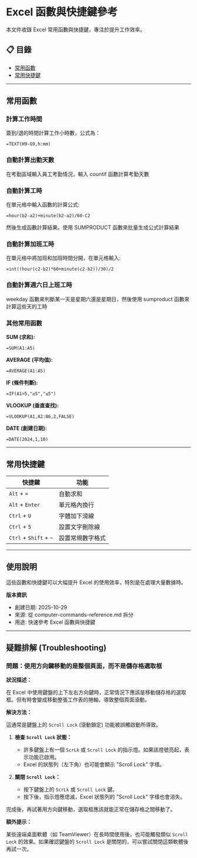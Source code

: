 # Excel 函數與快捷鍵參考

本文件收錄 Excel 常用函數與快捷鍵，專注於提升工作效率。

## 📋 目錄

- [常用函數](#常用函數)
- [常用快捷鍵](#常用快捷鍵)

---

## 常用函數

### 計算工作時間

簽到/退的時間計算工作小時數，公式為：

```excel
=TEXT(H9-G9,h:mm)
```

### 自動計算出勤天數

在考勤區域輸入員工考勤情況，輸入 countif 函數計算考勤天數

### 自動計算工時

在單元格中輸入函數的計算公式:

```excel
=hour(b2-a2)+minute(b2-a2)/60-C2
```

然後生成函數計算結果。使用 SUMPRODUCT 函數來批量生成公式計算結果

### 自動計算加班工時

在單元格中將加班和加班時間分開，在單元格輸入:

```excel
=int((hour(c2-b2)*60+minute(c2-b2))/30)/2
```

### 自動計算週六日上班工時

weekday 函數來判斷某一天是星期六還是星期日，然後使用 sumproduct 函數來計算這些天的工時

### 其他常用函數

**SUM (求和):**
```excel
=SUM(A1:A5)
```

**AVERAGE (平均值):**
```excel
=AVERAGE(A1:A5)
```

**IF (條件判斷):**
```excel
=IF(A1>5,"≥5","≤5")
```

**VLOOKUP (垂直查找):**
```excel
=VLOOKUP(A1,A2:B6,2,FALSE)
```

**DATE (創建日期):**
```excel
=DATE(2024,1,10)
```

---

## 常用快捷鍵

| 快捷鍵 | 功能 |
|--------|------|
| `Alt` + `=` | 自動求和 |
| `Alt` + `Enter` | 單元格內換行 |
| `Ctrl` + `U` | 字體加下滑線 |
| `Ctrl` + `5` | 設置文字刪除線 |
| `Ctrl` + `Shift` + `~` | 設置常規數字格式 |

---

## 使用說明

這些函數和快捷鍵可以大幅提升 Excel 的使用效率，特別是在處理大量數據時。

**版本資訊**
- 創建日期: 2025-10-29
- 來源: 從 computer-commands-reference.md 拆分
- 用途: 快速參考 Excel 函數與快捷鍵

---

## 疑難排解 (Troubleshooting)

### 問題：使用方向鍵移動的是整個頁面，而不是儲存格選取框

**狀況描述：**

在 Excel 中使用鍵盤的上下左右方向鍵時，正常情況下應該是移動儲存格的選取框。但有時會變成移動整張工作表的捲軸，導致整個頁面滾動。

**解決方法：**

這通常是鍵盤上的 `Scroll Lock` (滾動鎖定) 功能被誤觸啟動所導致。

1.  **檢查 `Scroll Lock` 狀態：**
    *   許多鍵盤上有一個 `ScrLk` 或 `Scroll Lock` 的指示燈。如果該燈號亮起，表示功能已啟用。
    *   Excel 的狀態列（左下角）也可能會顯示 "Scroll Lock" 字樣。

2.  **關閉 `Scroll Lock`：**
    *   按下鍵盤上的 `ScrLk` 或 `Scroll Lock` 鍵。
    *   按下後，指示燈應熄滅，Excel 狀態列的 "Scroll Lock" 字樣也會消失。

完成後，再試著用方向鍵移動，選取框應該就能正常在儲存格之間移動了。

**額外提示：**

某些遠端桌面軟體（如 TeamViewer）在長時間使用後，也可能觸發類似 `Scroll Lock` 的效果。如果確認鍵盤的 `Scroll Lock` 是關閉的，可以嘗試關閉這類軟體後再試一次。